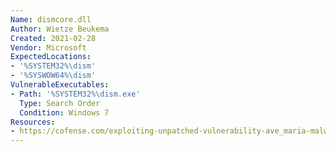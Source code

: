 ```yaml
---
Name: dismcore.dll
Author: Wietze Beukema
Created: 2021-02-28
Vendor: Microsoft
ExpectedLocations:
- '%SYSTEM32%\dism'
- '%SYSWOW64%\dism'
VulnerableExecutables:
- Path: '%SYSTEM32%\dism.exe'
  Type: Search Order
  Condition: Windows 7
Resources:
- https://cofense.com/exploiting-unpatched-vulnerability-ave_maria-malware-not-full-grace/
---
```

